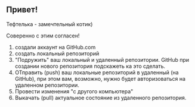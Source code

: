 ## Привет!

Тефтелька - замечтельный котик)

Соверенно с этим согласен!

1. создали аккаунт на GitHub.com
2. создать локальный репозиторий
3. "Подружить" ваш локальный и удаленный репозитории. GitHub при создании нового репозитория подскажеть ка это сделать.
4. ОТправить (push) ваш локальные репозиторий в удаленный (на GitHub), при этом вам, возможно, нужно будет авторизоваться на удаленном репозитории.
5. Провести изменения "с другого компьютера"
6. Выкачать (pull) актуальное состояние из удаленного репозитория.
